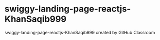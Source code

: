 # swiggy-landing-page-reactjs-KhanSaqib999
swiggy-landing-page-reactjs-KhanSaqib999 created by GitHub Classroom

